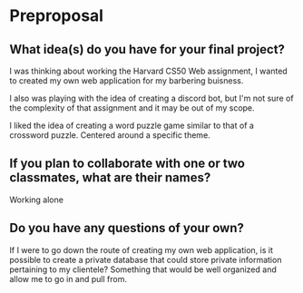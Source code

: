 # Preproposal

## What idea(s) do you have for your final project?

I was thinking about working the Harvard CS50 Web assignment, I wanted to created my own web application for my barbering buisness.

I also was playing with the idea of creating a discord bot, but I'm not sure of the complexity of that assignment and it may be out of my scope.

I liked the idea of creating a word puzzle game similar to that of a crossword puzzle. Centered around a specific theme.

## If you plan to collaborate with one or two classmates, what are their names?

Working alone

## Do you have any questions of your own?

If I were to go down the route of creating my own web application, is it possible to create a private database that could store private information pertaining to my clientele? Something that would be well organized and allow me to go in and pull from. 
